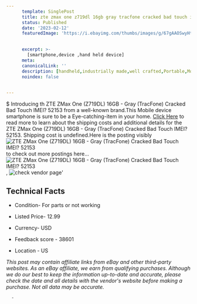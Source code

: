 ```yaml
---
      template: SinglePost
      title: zte zmax one z719dl 16gb gray tracfone cracked bad touch imei 52153
      status: Published
      date: '2023-02-12'
      featuredImage: 'https://i.ebayimg.com/thumbs/images/g/67gAAOSwyHtgy11B/s-l225.jpg'
       

      excerpt: >-
        [smartphone,device ,hand held device]
      meta:
      canonicalLink: ''
      description: [handheld,industrially made,well crafted,Portable,Mobile,Compact,Convenient,Lightweight,Maneuverable,Man-portable,Miniature,Carriable,Hand-held,Light,Holdable,Transportable,Mobile device,Pocket-sized,On-the-go,Wireless,Cordless,Compact size,Convenient size, smartphone,device ,hand held device]
      noindex: false
      

---
```

$
      Introducing th ZTE ZMax One (Z719DL) 16GB - Gray (TracFone) Cracked Bad Touch IMEI? 52153 from a well-known brand.This Mobile device smartphone is sure to be a Eye-catching-item in your home. [Click Here](https://www.ebay.com/itm/144079027670?hash=item218bc77dd6%3Ag%3A67gAAOSwyHtgy11B&mkevt=1&mkcid=1&mkrid=711-53200-19255-0&campid=%253CePNCampaignId%253E&customid=%253CreferenceId%253E&toolid=10049) to read more to learn about the shipping costs and additional details for the ZTE ZMax One (Z719DL) 16GB - Gray (TracFone) Cracked Bad Touch IMEI? 52153. Shipping cost is undefined.Here is the posting visibly ![ZTE ZMax One (Z719DL) 16GB - Gray (TracFone) Cracked Bad Touch IMEI? 52153](https://i.ebayimg.com/thumbs/images/g/67gAAOSwyHtgy11B/s-l225.jpg) to check out more postings here... ![ZTE ZMax One (Z719DL) 16GB - Gray (TracFone) Cracked Bad Touch IMEI? 52153](https://i.ebayimg.com/images/g/67gAAOSwyHtgy11B/s-l1600.jpg), ![check vendor page](https://origin-galleryplus.ebayimg.com/ws/web/144079027670_2_0_1/225x225.jpg,https://origin-galleryplus.ebayimg.com/ws/web/144079027670_3_0_1/225x225.jpg,https://origin-galleryplus.ebayimg.com/ws/web/144079027670_4_0_1/225x225.jpg,https://origin-galleryplus.ebayimg.com/ws/web/144079027670_5_0_1/225x225.jpg,https://origin-galleryplus.ebayimg.com/ws/web/144079027670_6_0_1/225x225.jpg)'

      

 ## Technical Facts 



     
      

 - Condition- For parts or not working 


      

 - Listed Price- 12.99 


      

 - Currency- USD 


      

 - Feedback score - 38601 


      

 - Location - US 


      
      

 *_This post may contain affiliate links from eBay and other third-party websites. As an eBay affiliate, we earn from qualifying purchases. Although we do our best to keep the information up-to-date and accurate, please check the date and all details with the vendor's website before making a purchase. Not all data may be accurate._*




      -
